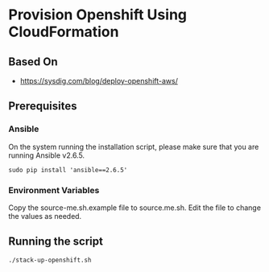 # Provision Openshift Using CloudFormation

## Based On

* https://sysdig.com/blog/deploy-openshift-aws/

## Prerequisites

### Ansible

On the system running the installation script, please make sure that
you are running Ansible v2.6.5.

```
sudo pip install 'ansible==2.6.5'
```

### Environment Variables

Copy the source-me.sh.example file to source.me.sh. Edit the file to change
the values as needed.

## Running the script

```
./stack-up-openshift.sh
```
